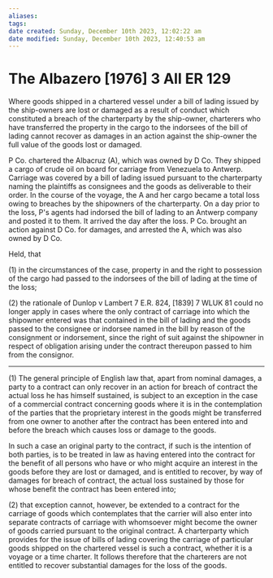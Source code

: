 ```yaml
---
aliases: 
tags: 
date created: Sunday, December 10th 2023, 12:02:22 am
date modified: Sunday, December 10th 2023, 12:40:53 am
---
```


# The Albazero [1976] 3 All ER 129

Where goods shipped in a chartered vessel under a bill of lading issued by the ship-owners are lost or damaged as a result of conduct which constituted a breach of the charterparty by the ship-owner, charterers who have transferred the property in the cargo to the indorsees of the bill of lading cannot recover as damages in an action against the ship-owner the full value of the goods lost or damaged.

P Co. chartered the Albacruz (A), which was owned by D Co. They shipped a cargo of crude oil on board for carriage from Venezuela to Antwerp. Carriage was covered by a bill of lading issued pursuant to the charterparty naming the plaintiffs as consignees and the goods as deliverable to their order. In the course of the voyage, the A and her cargo became a total loss owing to breaches by the shipowners of the charterparty. On a day prior to the loss, P's agents had indorsed the bill of lading to an Antwerp company and posted it to them. It arrived the day after the loss. P Co. brought an action against D Co. for damages, and arrested the A, which was also owned by D Co.

Held, that

(1) in the circumstances of the case, property in and the right to possession of the cargo had passed to the indorsees of the bill of lading at the time of the loss;

(2) the rationale of Dunlop v Lambert 7 E.R. 824, [1839] 7 WLUK 81 could no longer apply in cases where the only contract of carriage into which the shipowner entered was that contained in the bill of lading and the goods passed to the consignee or indorsee named in the bill by reason of the consignment or indorsement, since the right of suit against the shipowner in respect of obligation arising under the contract thereupon passed to him from the consignor.

---

(1) The general principle of English law that, apart from nominal damages, a party to a contract can only recover in an action for breach of contract the actual loss he has himself sustained, is subject to an exception in the case of a commercial contract concerning goods where it is in the contemplation of the parties that the proprietary interest in the goods might be transferred from one owner to another after the contract has been entered into and before the breach which causes loss or damage to the goods.

In such a case an original party to the contract, if such is the intention of both parties, is to be treated in law as having entered into the contract for the benefit of all persons who have or who might acquire an interest in the goods before they are lost or damaged, and is entitled to recover, by way of damages for breach of contract, the actual loss sustained by those for whose benefit the contract has been entered into;

(2) that exception cannot, however, be extended to a contract for the carriage of goods which contemplates that the carrier will also enter into separate contracts of carriage with whomsoever might become the owner of goods carried pursuant to the original contract. A charterparty which provides for the issue of bills of lading covering the carriage of particular goods shipped on the chartered vessel is such a contract, whether it is a voyage or a time charter. It follows therefore that the charterers are not entitled to recover substantial damages for the loss of the goods.
